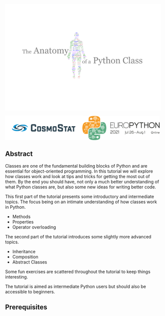 <img src="./images/logo.png">

<a href="http://www.cosmostat.org/" target="_blank"><img src="./images/cosmostat_logo.png" width=250></a><a href="https://ep2021.europython.eu/talks/BivGxE9-the-anatomy-of-a-python-class/" target="_blank"><img src="./images/europython_2021_logo.png" width=250></a>

## Abstract

Classes are one of the fundamental building blocks of Python and are essential for object-oriented programming. In this tutorial we will explore how classes work and look at tips and tricks for getting the most out of them. By the end you should have, not only a much better understanding of what Python classes are, but also some new ideas for writing better code.

This first part of the tutorial presents some introductory and intermediate topics. The focus being on an intimate understanding of how classes work in Python.
- Methods
- Properties
- Operator overloading

The second part of the tutorial introduces some slightly more advanced topics.
- Inheritance
- Composition
- Abstract Classes

Some fun exercises are scattered throughout the tutorial to keep things interesting.

The tutorial is aimed as intermediate Python users but should also be accessible to beginners.

## Prerequisites
